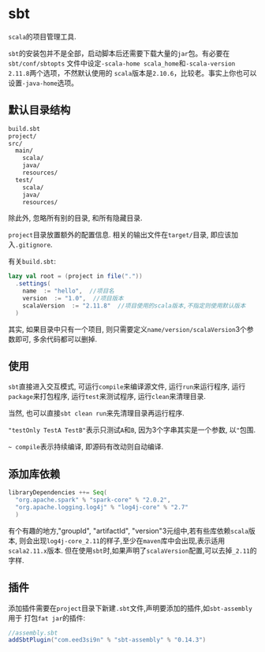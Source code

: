 # sbt

`scala`的项目管理工具.

`sbt`的安装包并不是全部，启动脚本后还需要下载大量的`jar`包。有必要在`sbt/conf/sbtopts`
文件中设定`-scala-home scala_home`和`-scala-version 2.11.8`两个选项，不然默认使用的
`scala`版本是`2.10.6`，比较老。事实上你也可以设置`-java-home`选项。

## 默认目录结构

```sh
build.sbt
project/
src/
  main/
    scala/
    java/
    resources/
  test/
    scala/
    java/
    resources/
```

除此外, 忽略所有别的目录, 和所有隐藏目录. 

`project`目录放置额外的配置信息. 相关的输出文件在`target/`目录, 即应该加入`.gitignore`.

有关`build.sbt`:
```scala
lazy val root = (project in file("."))
  .settings(
    name  := "hello",  //项目名
    version  := "1.0",  //项目版本
    scalaVersion  := "2.11.8"  //项目使用的scala版本,不指定则使用默认版本
  )
```

其实, 如果目录中只有一个项目, 则只需要定义`name/version/scalaVersion`3个参数即可,
多余代码都可以删掉.

## 使用

`sbt`直接进入交互模式, 可运行`compile`来编译源文件, 运行`run`来运行程序, 运行
`package`来打包程序, 运行`test`来测试程序, 运行`clean`来清理目录.

当然, 也可以直接`sbt clean run`来先清理目录再运行程序.

`"testOnly TestA TestB"`表示只测试`A`和`B`, 因为3个字串其实是一个参数, 以`"`包围.

`~ compile`表示持续编译, 即源码有改动则自动编译.

## 添加库依赖

```scala
libraryDependencies ++= Seq(
  "org.apache.spark" % "spark-core" % "2.0.2",
  "org.apache.logging.log4j" % "log4j-core" % "2.7"
  )
```

有个有趣的地方,"groupId", "artifactId", "version"3元组中,若有些库依赖`scala`版本,
则会出现`log4j-core_2.11`的样子,至少在`maven`库中会出现,表示适用`scala2.11.x`版本.
但在使用`sbt`时,如果声明了`scalaVersion`配置,可以去掉`_2.11`的字样.

## 插件

添加插件需要在`project`目录下新建`.sbt`文件,声明要添加的插件,如`sbt-assembly`用于
打包`fat jar`的插件:

```scala
//assembly.sbt
addSbtPlugin("com.eed3si9n" % "sbt-assembly" % "0.14.3")
```
